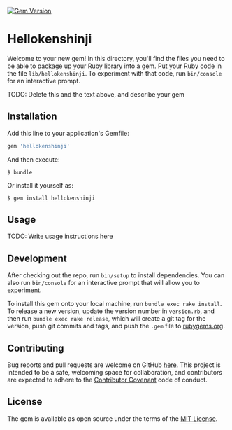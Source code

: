[![Gem Version](https://badge.fury.io/rb/hellokenshinji.svg)](http://badge.fury.io/rb/hellokenshinji)

# Hellokenshinji

Welcome to your new gem! In this directory, you'll find the files you need to be able to package up your Ruby library into a gem. Put your Ruby code in the file `lib/hellokenshinji`. To experiment with that code, run `bin/console` for an interactive prompt.

TODO: Delete this and the text above, and describe your gem

## Installation

Add this line to your application's Gemfile:

```ruby
gem 'hellokenshinji'
```

And then execute:

    $ bundle

Or install it yourself as:

    $ gem install hellokenshinji

## Usage

TODO: Write usage instructions here

## Development

After checking out the repo, run `bin/setup` to install dependencies. You can also run `bin/console` for an interactive prompt that will allow you to experiment.

To install this gem onto your local machine, run `bundle exec rake install`. To release a new version, update the version number in `version.rb`, and then run `bundle exec rake release`, which will create a git tag for the version, push git commits and tags, and push the `.gem` file to [rubygems.org](https://rubygems.org).

## Contributing

Bug reports and pull requests are welcome on GitHub [here](https://github.com/kenshinji/hellokenshinji). This project is intended to be a safe, welcoming space for collaboration, and contributors are expected to adhere to the [Contributor Covenant](http://contributor-covenant.org) code of conduct.


## License

The gem is available as open source under the terms of the [MIT License](http://opensource.org/licenses/MIT).

